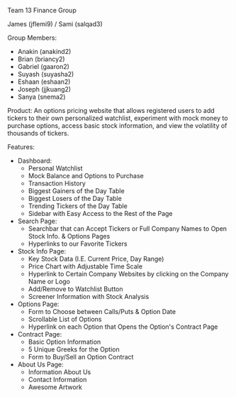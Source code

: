 Team 13 Finance Group

James (jflemi9) / Sami (salqad3)

Group Members:

* Anakin (anakind2)
* Brian (briancy2)
* Gabriel (gaaron2)
* Suyash (suyasha2)
* Eshaan (eshaan2)
* Joseph (jjkuang2)
* Sanya (snema2)

Product: An options pricing website that allows registered users to add tickers to their own personalized watchlist, experiment with mock money to purchase options, access basic stock information, and view the volatility of thousands of tickers.

Features: 
- Dashboard:
	- Personal Watchlist
	- Mock Balance and Options to Purchase
	- Transaction History
	- Biggest Gainers of the Day Table
	- Biggest Losers of the Day Table
	- Trending Tickers of the Day Table
	- Sidebar with Easy Access to the Rest of the Page
- Search Page:
	- Searchbar that can Accept Tickers or Full Company Names to Open Stock Info. & Options Pages
	- Hyperlinks to our Favorite Tickers
- Stock Info Page:
	- Key Stock Data (I.E. Current Price, Day Range)
	- Price Chart with Adjustable Time Scale
	- Hyperlink to Certain Company Websites by clicking on the Company Name or Logo
	- Add/Remove to Watchlist Button
	- Screener Information with Stock Analysis
- Options Page:
	- Form to Choose between Calls/Puts & Option Date
	- Scrollable List of Options
	- Hyperlink on each Option that Opens the Option's Contract Page
- Contract Page:
	- Basic Option Information
	- 5 Unique Greeks for the Option
	- Form to Buy/Sell an Option Contract
- About Us Page:
	- Information About Us
	- Contact Information
	- Awesome Artwork
